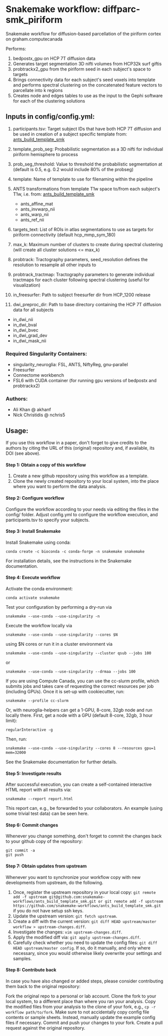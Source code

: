 # **Snakemake workflow: diffparc-smk_piriform**

Snakemake workflow for diffusion-based parcellation of the piriform cortex on graham.computecanada

Performs: 
1. bedpostx_gpu on HCP 7T diffusion data
2. Generates target segmentation 3D nifti volumes from HCP32k surf giftis
3. probtrackx2_gpu from the piriform seed in each subject's space to targets
4. Brings connectivity data for each subject's seed voxels into template and performs spectral clustering on the concatenated feature vectors to parcellate into k regions
5. Creates node and edges tables to use as the input to the Gephi software for each of the clustering solutions

## Inputs in config/config.yml:
1. participants.tsv: Target subject IDs that have both HCP 7T diffusion and be used in creation of a subject specific template from: [ants_build_template_smk](https://github.com/akhanf/ants_build_template_smk) 
2. template_prob_seg: Probabilistic segmentation as a 3D nifti for individual piriform hemisphere to process
3. prob_seg_threshold: Value to threshold the probabilistic segmentation at (default is 0.5, e.g. 0.2 would include 80% of the probseg)
4. template: Name of template to use for filenaming within the pipeline
5. ANTS transformations from template T1w space to/from each subject's T1w, i.e. from: [ants_build_template_smk](https://github.com/akhanf/ants_build_template_smk)
 
   * ants_affine_mat
   * ants_invwarp_nii
   * ants_warp_nii
   * ants_ref_nii

6. targets_text: List of ROIs in atlas segmentations to use as targets for piriform connectivity (default hcp_mmp_sym_180)
7. max_k: Maximum number of clusters to create during spectral clustering (will create all cluster solutions <= max_k)
8. probtrack: Tractography parameters, seed_resolution defines the resolution to resample all other inputs to
9. probtrack_tractmap: Tractography parameters to generate individual tractmaps for each cluster following spectral clustering (useful for visualization)
10. in_freesurfer: Path to subject freesurfer dir from HCP_1200 release
11. dwi_preproc_dir: Path to base directory containing the HCP 7T diffusion data for all subjects

   * in_dwi_nii
   * in_dwi_bval
   * in_dwi_bvec
   * in_dwi_grad_dev
   * in_dwi_mask_nii

### Required Singularity Containers:
* singularity_neuroglia: FSL, ANTS, NiftyReg, gnu-parallel
* Freesurfer
* Connectome workbench
* FSL6 with CUDA container (for running gpu versions of bedpostx and probtrackx2)

### Authors:
* Ali Khan @ akhanf
* Nick Christidis @ nchris5

## Usage:
If you use this workflow in a paper, don't forget to give credits to the authors by citing the URL of this (original) repository and, if available, its DOI (see above).

#### Step 1: Obtain a copy of this workflow
1. Create a new github repository using this workflow as a template.
2. Clone the newly created repository to your local system, into the place where you want to perform the data analysis.

#### Step 2: Configure workflow
Configure the workflow according to your needs via editing the files in the config/ folder. Adjust config.yml to configure the workflow execution, and participants.tsv to specify your subjects.

#### Step 3: Install Snakemake
Install Snakemake using conda:

```
conda create -c bioconda -c conda-forge -n snakemake snakemake
```
For installation details, see the instructions in the Snakemake documentation.

#### Step 4: Execute workflow
Activate the conda environment:

```
conda activate snakemake
```
Test your configuration by performing a dry-run via
```
snakemake --use-conda --use-singularity -n
```
Execute the workflow locally via
```
snakemake --use-conda --use-singularity --cores $N
```
using $N cores or run it in a cluster environment via
```
snakemake --use-conda --use-singularity --cluster qsub --jobs 100
```
or
```
snakemake --use-conda --use-singularity --drmaa --jobs 100
```
If you are using Compute Canada, you can use the cc-slurm profile, which submits jobs and takes care of requesting the correct resources per job (including GPUs). Once it is set-up with cookiecutter, run:
```
snakemake --profile cc-slurm
```
Or, with neuroglia-helpers can get a 1-GPU, 8-core, 32gb node and run locally there. First, get a node with a GPU (default 8-core, 32gb, 3 hour limit):
```
regularInteractive -g
```
Then, run:
```
snakemake --use-conda --use-singularity --cores 8 --resources gpu=1 mem=32000
```
See the Snakemake documentation for further details.

#### Step 5: Investigate results
After successful execution, you can create a self-contained interactive HTML report with all results via:

```
snakemake --report report.html
```
This report can, e.g., be forwarded to your collaborators. An example (using some trivial test data) can be seen here.

#### Step 6: Commit changes
Whenever you change something, don't forget to commit the changes back to your github copy of the repository:
```
git commit -a
git push
```

#### Step 7: Obtain updates from upstream 
Whenever you want to synchronize your workflow copy with new developments from upstream, do the following.

1. Once, register the upstream repository in your local copy: ```git remote add -f upstream git@github.com:snakemake-workflows/ants_build_template_smk.git or git remote add -f upstream https://github.com/snakemake-workflows/ants_build_template_smk.git``` if you do not have setup ssh keys.
2. Update the upstream version: ```git fetch upstream```.
3. Create a diff with the current version: ```git diff HEAD upstream/master workflow > upstream-changes.diff```.
4. Investigate the changes: ```vim upstream-changes.diff```.
5. Apply the modified diff via: ```git apply upstream-changes.diff```.
6. Carefully check whether you need to update the config files: ```git diff HEAD upstream/master config```. If so, do it manually, and only where necessary, since you would otherwise likely overwrite your settings and samples.

#### Step 8: Contribute back
In case you have also changed or added steps, please consider contributing them back to the original repository:

Fork the original repo to a personal or lab account.
Clone the fork to your local system, to a different place than where you ran your analysis.
Copy the modified files from your analysis to the clone of your fork, e.g., ```cp -r workflow path/to/fork```. Make sure to not accidentally copy config file contents or sample sheets. Instead, manually update the example config files if necessary.
Commit and push your changes to your fork.
Create a pull request against the original repository.
